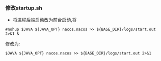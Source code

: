 ### 修改startup.sh
- 将进程后端启动改为前台启动,将
```
#nohup $JAVA ${JAVA_OPT} nacos.nacos >> ${BASE_DIR}/logs/start.out 2>&1 &
```
修改为:
```
$JAVA ${JAVA_OPT} nacos.nacos >> ${BASE_DIR}/logs/start.out 2>&1
```
